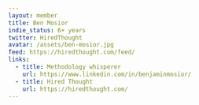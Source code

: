 ```yaml
---
layout: member
title: Ben Mosior
indie_status: 6+ years
twitter: HiredThought
avatar: /assets/ben-mosior.jpg
feed: https://hiredthought.com/feed/
links:
  - title: Methodology whisperer
    url: https://www.linkedin.com/in/benjaminmosior/
  - title: Hired Thought
    url: https://hiredthought.com/
---
```


